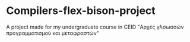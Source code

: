 # Compilers-flex-bison-project 

A project made for my undergraduate course in CEID "Αρχές γλσωσσών προγραμματισμού και μεταφραστών"
